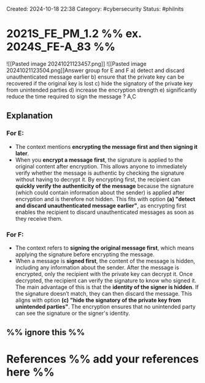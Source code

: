 Created: 2024-10-18 22:38
Category: #cybersecurity
Status: #philnits

# 2021S_FE_PM_1.2 %% ex. 2024S_FE-A_83 %%

![[Pasted image 20241021123457.png]]
![[Pasted image 20241021123504.png]]Answer group for E and F
a) detect and discard unauthenticated message earlier
b) ensure that the private key can be recovered if the original key is lost
c) hide the signatory of the private key from unintended parties
d) increase the encryption strength
e) significantly reduce the time required to sign the message
?
A,C

## Explanation

### For **E**:

- The context mentions **encrypting the message first and then signing it later**.
- When you **encrypt a message first**, the signature is applied to the original content after encryption. This allows anyone to immediately verify whether the message is authentic by checking the signature without having to decrypt it.
  By encrypting first, the recipient can **quickly verify the authenticity of the message** because the signature (which could contain information about the sender) is applied after encryption and is therefore not hidden. This fits with option **(a) "detect and discard unauthenticated message earlier"**, as encrypting first enables the recipient to discard unauthenticated messages as soon as they receive them.

### For **F**:

- The context refers to **signing the original message first**, which means applying the signature before encrypting the message.
- When a message is **signed first**, the content of the message is hidden, including any information about the sender. After the message is encrypted, only the recipient with the private key can decrypt it. Once decrypted, the recipient can verify the signature to know who signed it.
  The main advantage of this is that the **identity of the signer is hidden**. If the signature doesn’t match, they can then discard the message. This aligns with option **(c) "hide the signatory of the private key from unintended parties"**. The encryption ensures that no unintended party can see the signature or the signer's identity.

%% ignore this %%
---

# References %% add your references here %%
